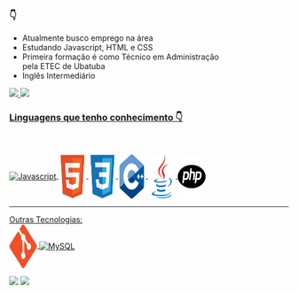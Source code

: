 ### 👇

- Atualmente busco emprego na área
- Estudando Javascript, HTML e CSS
- Primeira formação é como Técnico em Administração <br>
  pela ETEC de Ubatuba
- Inglês Intermediário
<!-- traduzir para o inglês -->

<div>
  <a href="https://github.com/gureispt">
  <img height="160em" src="https://github-readme-stats.vercel.app/api?username=gureispt&show_icons=true&theme=midnight-purple&include_all_commits=true&count_private=true"/>
  <img height="160em" src="https://github-readme-stats.vercel.app/api/top-langs/?username=gureispt&layout=compact&langs_count=16&theme=midnight-purple"/>
</div>


### Linguagens que tenho conhecimento 👇  
<div style="display: inline_block"><br>

<br>
<img align="center" alt="Javascript" height="80" width="50" src="https://cdn.jsdelivr.net/gh/devicons/devicon/icons/javascript/javascript-original.svg">
<img align="center" alt="HTML" height="80" width="50" src="https://raw.githubusercontent.com/devicons/devicon/master/icons/html5/html5-original.svg">
<img align="center" alt="CSS" height="80" width="50" src="https://raw.githubusercontent.com/devicons/devicon/master/icons/css3/css3-original.svg">
<img align="center" alt="C++" height="80" width="50" src="https://raw.githubusercontent.com/devicons/devicon/master/icons/cplusplus/cplusplus-original.svg"> 
<img align="center" alt="Java" height="80" width="50" src="https://raw.githubusercontent.com/devicons/devicon/master/icons/java/java-original.svg">
<img align="center" alt="PHP" height="80" width="50" src="https://raw.githubusercontent.com/devicons/devicon/master/icons/php/php-plain.svg">
<br>

<hr>

Outras Tecnologias: 
<br>
<img align="center" alt="Git" height="80" width="50" src="https://raw.githubusercontent.com/devicons/devicon/master/icons/git/git-original.svg">
<img align="center" alt="MySQL" height="80" width="50" src="https://cdn.jsdelivr.net/gh/devicons/devicon@latest/icons/mysql/mysql-original.svg">
</div>

<div>
  <a href="https://instagram.com/gustavoreispt" target="_blank"><img src="https://img.shields.io/badge/-Instagram-%23E4405F?style=for-the-badge&logo=instagram&logoColor=black" target="_blank"></a>
  <a href="https://www.linkedin.com/in/gustavo-reis-91742a226" target="_blank"><img src="https://img.shields.io/badge/-LinkedIn-%230077B5?style=for-the-badge&logo=linkedin&logoColor=white" target="_blank"></a>
</div>
